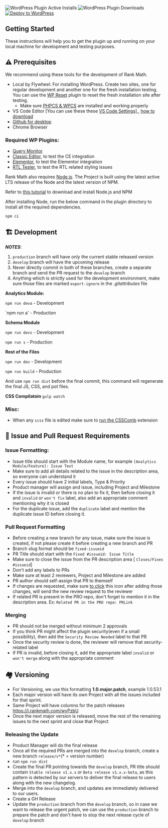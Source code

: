 ![WordPress Plugin Active Installs](https://img.shields.io/wordpress/plugin/installs/seo-by-rank-math?color=%234098d7&style=for-the-badge) ![WordPress Plugin Downloads](https://img.shields.io/wordpress/plugin/dt/seo-by-rank-math?color=%234098d7&style=for-the-badge) [![Deploy to WordPress](https://github.com/rankmath/seo-by-rank-math-private/actions/workflows/deploy-wp.yml/badge.svg)](https://github.com/rankmath/seo-by-rank-math-private/actions/workflows/deploy-wp.yml)

## Getting Started

These instructions will help you to get the plugin up and running on your local machine for development and testing purposes.

## ⚠️ Prerequisites

We recommend using these tools for the development of Rank Math.

 - Local by Flywheel: For installing WordPress. Create two sites, one for regular development and another one for the fresh installation testing. You can use the [WP Reset](https://wordpress.org/plugins/wp-reset/) plugin to reset the fresh installation site after testing.
	 - Make sure [PHPCS & WPCS](https://www.edmundcwm.com/setting-up-wordpress-coding-standards-in-vs-code/) are installed and working properly
 - VS Code Editor [You can use these these [VS Code Settings\]
 ](https://gist.github.com/surajv/504f0e160976ca89b3ec580f04ec6db7), [how to download](https://github.com/shanalikhan/code-settings-sync#download-your-settings)
 - [Github for desktop](https://desktop.github.com/)
 - Chrome Browser

### Required WP Plugins:
- [Query Monitor](https://wordpress.org/plugins/query-monitor/)
- [Classic Editor](https://wordpress.org/plugins/classic-editor/), to test the CE integration
- [Elementor](https://wordpress.org/plugins/elementor/), to test the Elementor integration
- [RTL Tester](https://wordpress.org/plugins/rtl-tester/), to test the RTL related styling issues

Rank Math also requires [Node.js](https://nodejs.org/). The Project is built using the latest active LTS release of the Node and the latest version of NPM.

Refer to [this tutorial](https://docs.npmjs.com/downloading-and-installing-node-js-and-npm) to download and install Node.js and NPM

After installing Node, run the below command in the plugin directory to install all the required dependencies.

`npm ci`

## 🏗️ Development

***NOTES***:
 1. `production` branch will have only the current stable released version
 2. `develop` branch will have the upcoming release
 3. Never directly commit in both of these branches, create a separate branch and send the PR request to the `develop` branch
 4. Anything which is strictly used for the development environment, make sure those files are marked `export-ignore` in the *.gitattributes* file

**Analytics Module:**

`npm run deva` - Development

`npm run a' - Production

**Schema Module**

`npm run devs` - Development

`npm run s` - Production

**Rest of the Files**

`npm run dev` - Development

`npm run build` - Production

And use `npm run dist` before the final commit, this command will regenerate the final JS, CSS, and pot files.

**CSS Compilatoin**
`gulp watch`

### Misc:
- When any `scss` file is edited make sure to [run the CSSComb](https://i.rankmath.com/lKelov) extension

## 🦺 Issue and Pull Request Requirements

### Issue Formatting:
- Issue title should start with the Module name, for example `[Analytics Module/Feature]: Issue Text`
- Make sure to add all details related to the issue in the description area, so everyone can understand it
- Every issue should have 2 initial labels, Type & Priority
- Product manager will assign and issue, including Project and Milestone
- If the issue is invalid or there is no plan to fix it, then before closing it and `invalid` or `won't fix` label, also add an appropriate comment mentioning why it is closed
- For the duplicate issue, add the `duplicate` label and mention the duplicate issue ID before closing it.

### Pull Request Formatting
 - Before creating a new branch for any issue, make sure the issue is created, if not please create it before creating a new branch and PR
 - Branch slug format should be `fixed-issueid`
 - PR Title should start with the `Fixed #issueid: Issue Title`
 - Make sure to close the issue from the PR description area [ `Closes/Fixes #issueid`]
 - Don't add any labels to PRs
 - Make sure at least 2 reviewers, Project and Milestone are added
 - PR author should self-assign that PR to themself
 - If changes are requested, make sure [to click](https://docs.github.com/assets/images/help/pull_requests/request-re-review.png "this icon") this icon after adding those changes, will send the new review request to the reviewer
 - If related PR is present in the PRO repo, don't forget to mention it in the description area. Ex: `Related PR in the PRO repo: PRLink`

### Merging
- PR should not be merged without minimum 2 approvals
- If you think PR might affect the plugin security(even if a small possibility), then add the `Security Review Needed` label to that PR
- Once the security review is done, the reviewer will remove that security-related label
- If PR is invalid, before closing it, add the appropriate label `invalid` or `won't merge` along with the appropriate comment

## 🏘️ Versioning
- For Versioning, we use this formatting **1.0.major.patch**, example 1.0.53.1
- Each major version will have its own Project with all the issues included for that sprint.
- Same Project will have columns for the patch releases https://i.rankmath.com/wvPzbU
- Once the next major version is released, move the rest of the remaining issues to the next sprint and close that Project

### Releasing the Update
- Product Manager will do the final release
- Once all the required PRs are merged into the `develop` branch, create a new branch `release/v*`(* = version number)
- run `npm run dist`
- Create the final PR pointing towards the `develop` branch, PR title should contain `Stable release v1.x.x` or `Beta release v1.x.x-beta`, as this pattern is detected by our servers to deliver the final release to users along with the new changelog.
- Merge into the `develop` branch, and updates are immediately delivered to our users.
- Create a GH Release
- Update the `production` branch from the `develop` branch, so in case we want to release the urgent patch, we can use the `production` branch to prepare the patch and don't have to stop the next release cycle of `develop` branch
